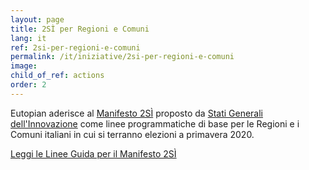 ```yaml
---
layout: page
title: 2SÌ per Regioni e Comuni
lang: it
ref: 2si-per-regioni-e-comuni
permalink: /it/iniziative/2si-per-regioni-e-comuni
image:
child_of_ref: actions
order: 2
---
```


Eutopian aderisce al [Manifesto 2SÌ](https://www.statigeneralinnovazione.it/online/appuntamento-per-il-19-febbraio-2020-2si-per-regioni-e-comuni/) proposto da [Stati Generali dell'Innovazione](https://www.statigeneralinnovazione.it/) come linee programmatiche di base per le Regioni e i Comuni italiani in cui si terranno elezioni a primavera 2020.

[Leggi le Linee Guida per il Manifesto 2SÌ](https://www.statigeneralinnovazione.it/online/wp-content/uploads/2020/02/Linee_Guida_per_il_Manifesto_2Si.pdf)
